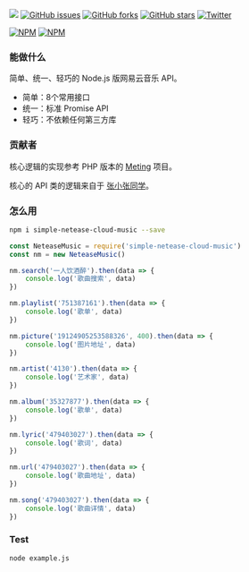 [![](https://badge.juejin.im/entry/5946b695128fe1006a48643f/likes.svg?style=flat-square)](https://juejin.im/entry/5946b695128fe1006a48643f/detail)
[![GitHub issues](https://img.shields.io/github/issues/surmon-china/simple-netease-cloud-music.svg?style=flat-square)](https://github.com/surmon-china/simple-netease-cloud-music/issues)
[![GitHub forks](https://img.shields.io/github/forks/surmon-china/simple-netease-cloud-music.svg?style=flat-square)](https://github.com/surmon-china/simple-netease-cloud-music/network)
[![GitHub stars](https://img.shields.io/github/stars/surmon-china/simple-netease-cloud-music.svg?style=flat-square)](https://github.com/surmon-china/simple-netease-cloud-music/stargazers)
[![Twitter](https://img.shields.io/twitter/url/https/github.com/surmon-china/simple-netease-cloud-music.svg?style=flat-square)](https://twitter.com/intent/tweet?url=https://github.com/surmon-china/simple-netease-cloud-music)

[![NPM](https://nodei.co/npm/simple-netease-cloud-music.png?downloads=true&downloadRank=true&stars=true)](https://nodei.co/npm/simple-netease-cloud-music/)
[![NPM](https://nodei.co/npm-dl/simple-netease-cloud-music.png?months=9&height=3)](https://nodei.co/npm/simple-netease-cloud-music/)


### 能做什么

简单、统一、轻巧的 Node.js 版网易云音乐 API。

- 简单：8个常用接口
- 统一：标准 Promise API
- 轻巧：不依赖任何第三方库

### 贡献者

核心逻辑的实现参考 PHP 版本的 [Meting](https://github.com/metowolf/Meting) 项目。

核心的 API 类的逻辑来自于 [张小张同学](https://github.com/ritayzy)。

### 怎么用

```bash
npm i simple-netease-cloud-music --save
```

```javascript
const NeteaseMusic = require('simple-netease-cloud-music')
const nm = new NeteaseMusic()

nm.search('一人饮酒醉').then(data => {
    console.log('歌曲搜索', data)
})

nm.playlist('751387161').then(data => {
    console.log('歌单', data)
})

nm.picture('19124905253588326', 400).then(data => {
    console.log('图片地址', data)
})

nm.artist('4130').then(data => {
    console.log('艺术家', data)
})

nm.album('35327877').then(data => {
    console.log('歌单', data)
})

nm.lyric('479403027').then(data => {
    console.log('歌词', data)
})

nm.url('479403027').then(data => {
    console.log('歌曲地址', data)
})

nm.song('479403027').then(data => {
    console.log('歌曲详情', data)
})
```

### Test

```
node example.js
```
